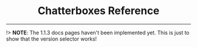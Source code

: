 <h1 align="center">Chatterboxes Reference</h1>

---

!> **NOTE**: The 1.1.3 docs pages haven't been implemented yet. This is just to show that the version selector works!
